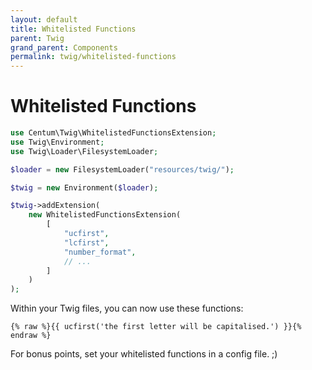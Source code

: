 ```yaml
---
layout: default
title: Whitelisted Functions
parent: Twig
grand_parent: Components
permalink: twig/whitelisted-functions
---
```




# Whitelisted Functions

```php
use Centum\Twig\WhitelistedFunctionsExtension;
use Twig\Environment;
use Twig\Loader\FilesystemLoader;

$loader = new FilesystemLoader("resources/twig/");

$twig = new Environment($loader);

$twig->addExtension(
    new WhitelistedFunctionsExtension(
        [
            "ucfirst",
            "lcfirst",
            "number_format",
            // ...
        ]
    )
);
```

Within your Twig files, you can now use these functions:

```twig
{% raw %}{{ ucfirst('the first letter will be capitalised.') }}{% endraw %}
```

For bonus points, set your whitelisted functions in a config file. ;)
